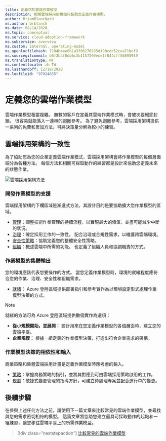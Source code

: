 ```yaml
---
title: 定義您的雲端作業模型
description: 瞭解雲端採用架構如何協助您定義作業模型。
author: BrianBlanchard
ms.author: brblanch
ms.date: 08/14/2020
ms.topic: conceptual
ms.service: cloud-adoption-framework
ms.subservice: overview
ms.custom: internal, operating-model
ms.openlocfilehash: 7204b4ee6b1a3f86278295d198cde52caa71bcf8
ms.sourcegitcommit: b6f2b4f8db6c3b1157299ece1f044cff56895919
ms.translationtype: MT
ms.contentlocale: zh-TW
ms.lasthandoff: 12/10/2020
ms.locfileid: "97024835"
---
```

# <a name="define-your-cloud-operating-model"></a>定義您的雲端作業模型

雲端作業模型相當複雜。 無數的客戶在定義其雲端作業模式時，會被次要細節封鎖。 很容易就能落入一連串的迴圈參考。 為了避免迴圈參考，雲端採用架構提供一系列的免費和累加方法，可將決策量分解為較小的練習。

## <a name="cloud-adoption-framework-alignment"></a>雲端採用架構的一致性

為了協助您為您的企業定義雲端作業模式，雲端採用架構會將作業模型的每個層面細分為各種方法。 每個方法和相關可採取動作的練習都是設計來協助您定義未來的狀態作業。

![雲端採用架構方法](../_images/CAF-overview-new.png)

### <a name="support-to-develop-your-operating-model"></a>開發作業模型的支援

雲端採用架構的下欄區域是漸進式方法，其設計目的是要協助擴大您作業模型的區域。

- [管理](../manage/index.md)：調整技術作業管理的持續流程，以實現最大的價值，並盡可能減少中斷的狀況。
- [治理](../govern/index.md)：確定採用工作的一致性。 配合治理或合規性需求，以維護跨雲端環境。
- [安全性策略](../strategy/define-security-strategy.md)：協助定義您的整體安全性策略。
- [組織](../organize/index.md)：概述雲端中所需的功能。 也定義了組織人員和協調職責的方式。

### <a name="collective-output-of-the-operating-model"></a>作業模型的集體輸出

您的環境應該代表您要操作的方式。 當您定義作業模型時，環境的就緒程度應符合您的作業、治理、安全性和組織需求。

- [就緒](../ready/index.md)： Azure 登陸區域提供部署指引和參考實作為以環境設定形式處理作業模型決策的方式。

> [!NOTE]
> 就緒的方法可為 Azure 登陸區域提供數個實作為選項：
>
> - **從小規模開始，並展開：** 設計用來在您定義作業模型的各個層面時，建立您的雲端平臺。
> - **企業規模：** 根據一組定義的作業模型決策，打造出符合企業需求的架構。

### <a name="dependencies-and-inputs-to-operating-model-decisions"></a>作業模型決策的相依性和輸入

商業策略和集體雲端採用計畫是定義作業模型時應考慮的輸入。

- [策略](../strategy/index.md)：掌握商務策略的指引，並將其對應到可由雲端採用策略啟用的工作。
- [規劃](../plan/index.md)：敏捷式變更管理的指導方針，可建立待處理專案並配合進行中的變更。

## <a name="next-steps"></a>後續步驟

在參與上述任何方法之前，請使用下一篇文章來比較常見的雲端作業模型，並尋找與您的需求密切相符的模型。 這篇文章將協助您建立最具可採取動作的起點和一組練習，讓您移往雲端平臺上的所需作業模型。

> [!div class="nextstepaction"]
> [比較常見的雲端作業模型](./compare.md)
